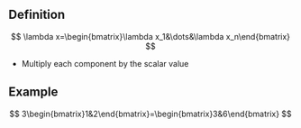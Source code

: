 ## Definition

$$
\lambda x=\begin{bmatrix}\lambda x_1&\dots&\lambda x_n\end{bmatrix}
$$

- Multiply each component by the scalar value

## Example

$$
3\begin{bmatrix}1&2\end{bmatrix}=\begin{bmatrix}3&6\end{bmatrix}
$$
